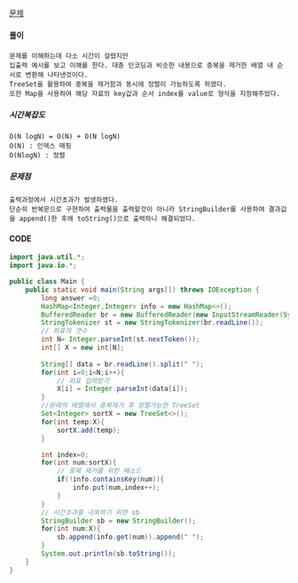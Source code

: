 [문제](https://www.acmicpc.net/problem/18870)
#### 풀이
    문제를 이해하는데 다소 시간이 걸렸지만 
    입출력 예시를 보고 이해를 한다. 대충 인코딩과 비슷한 내용으로 중복을 제거한 배열 내 순서로 변환해 나타낸것이다.
    TreeSet을 활용하여 중복을 제거함과 동시에 정렬이 가능하도록 하였다.
    또한 Map을 사용하여 해당 자료의 key값과 순서 index를 value로 형식을 지정해주었다.

##### 시간복잡도
    O(N logN) = O(N) + O(N logN)
    O(N) : 인덱스 매핑
    O(NlogN) : 정렬 
##### 문제점
    출력과정에서 시간초과가 발생하였다.
    단순히 반복문으로 구현하여 출력물을 출력할것이 아니라 StringBuilder를 사용하여 결과값을 append()한 후에 toString()으로 출력하니 해결되었다. 
#### CODE
```JAVA
import java.util.*;
import java.io.*;

public class Main {
    public static void main(String args[]) throws IOException {
        long answer =0;
        HashMap<Integer,Integer> info = new HashMap<>();
        BufferedReader br = new BufferedReader(new InputStreamReader(System.in));
        StringTokenizer st = new StringTokenizer(br.readLine());
        // 좌표의 갯수
        int N= Integer.parseInt(st.nextToken());
        int[] X = new int[N];
        
        String[] data = br.readLine().split(" ");
        for(int i=0;i<N;i++){
            // 좌표 입력받기
            X[i] = Integer.parseInt(data[i]);
        }
        //원래의 배열에서 중복제거 후 정렬가능한 TreeSet
        Set<Integer> sortX = new TreeSet<>();
        for(int temp:X){
            sortX.add(temp);
        }

        int index=0;
        for(int num:sortX){
            // 중복 제거를 위한 메소드
            if(!info.containsKey(num)){
                info.put(num,index++);
            }
        }
        // 시간초과를 극복하기 위한 sb
        StringBuilder sb = new StringBuilder();
        for(int num:X){
            sb.append(info.get(num)).append(" ");
        }
        System.out.println(sb.toString());
    }
}

```

